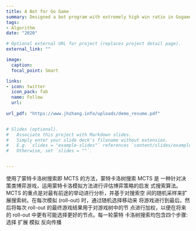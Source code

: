 ```yaml
---
title: A Bot for Go Game
summary: Designed a bot program with extremely high win ratio in Gogame using Monte Carlo tree search(MCTS).
tags:
- Algorithm
date: "2020"

# Optional external URL for project (replaces project detail page).
external_link: ""

image:
  caption: 
  focal_point: Smart

links:
- icon: twitter
  icon_pack: fab
  name: Follow
  url: 
  
url_pdf: "https://www.jhzhang.info/uploads/demo_resume.pdf"


# Slides (optional).
#   Associate this project with Markdown slides.
#   Simply enter your slide deck's filename without extension.
#   E.g. `slides = "example-slides"` references `content/slides/example-slides.md`.
#   Otherwise, set `slides = ""`.


---
```


使用了蒙特卡洛树搜索即 MCTS 的方法，蒙特卡洛树搜索 MCTS 是
一种针对决策类博弈游戏，运用蒙特卡洛模拟方法进行评估博弈策略的启发
式搜索算法。MCTS 的重点是对最有前途的举动进行分析，并基于对搜索空
间的随机采样来扩展搜索树。在每次模拟 (roll-out) 时，通过随机选择移动来
将游戏进行到最后。然后将每次 roll-out 的最终游戏结果用于对游戏树中的节
点进行加权，以便在将来的 roll-out 中更有可能选择更好的节点。每一轮蒙特
卡洛树搜索均包含四个步骤: 选择 扩展 模拟 反向传播
